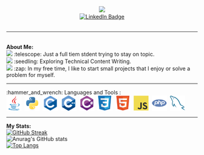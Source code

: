 <div id = "header" align = "center">
  <img src = "https://media4.giphy.com/media/scZPhLqaVOM1qG4lT9/giphy.gif?cid=ecf05e47oujnur7qk1rlc3ugb5gjgbhxusqpundpgic2d1nk&rid=giphy.gif&ct=g" width = "300"/>
</div>

<div id = "badges" align = "center">
  <a href = "https://www.linkedin.com/in/jeffrey-baker-318552171/">
    <img src = "https://img.shields.io/badge/LinkedIn-blue?style=for-the-badge&logo=linkedin&logoColor=white" alt = "LinkedIn Badge"/>
  </a>
</div>

<div id = "views" align = "center">
  <img src = "https://komarev.com/ghpvc/?username=tomoya187&style=flat-square&color=blue" alt=""/>
</div>

<hr --->
<br>

<div id = "aboutMe" align = "left">
  <b>About Me: </b>
  <br>
  <img src = "https://images-wixmp-ed30a86b8c4ca887773594c2.wixmp.com/f/1debef4a-cf0b-4fe2-ba1a-ffd4fb70e6bd/d8wsxp2-5fff95fc-539b-4ccc-85b4-c44dea59cc27.gif?token=eyJ0eXAiOiJKV1QiLCJhbGciOiJIUzI1NiJ9.eyJzdWIiOiJ1cm46YXBwOjdlMGQxODg5ODIyNjQzNzNhNWYwZDQxNWVhMGQyNmUwIiwiaXNzIjoidXJuOmFwcDo3ZTBkMTg4OTgyMjY0MzczYTVmMGQ0MTVlYTBkMjZlMCIsIm9iaiI6W1t7InBhdGgiOiJcL2ZcLzFkZWJlZjRhLWNmMGItNGZlMi1iYTFhLWZmZDRmYjcwZTZiZFwvZDh3c3hwMi01ZmZmOTVmYy01MzliLTRjY2MtODViNC1jNDRkZWE1OWNjMjcuZ2lmIn1dXSwiYXVkIjpbInVybjpzZXJ2aWNlOmZpbGUuZG93bmxvYWQiXX0.NaSGa_pQLNTBKgQQpBK58azB4woOpfwwPvp9UPLF3Vg" width = "40">
     :telescope: Just a full tiem stdent trying to stay on topic.
     <br>
<img src = "https://images-wixmp-ed30a86b8c4ca887773594c2.wixmp.com/f/1debef4a-cf0b-4fe2-ba1a-ffd4fb70e6bd/d8wsxp2-5fff95fc-539b-4ccc-85b4-c44dea59cc27.gif?token=eyJ0eXAiOiJKV1QiLCJhbGciOiJIUzI1NiJ9.eyJzdWIiOiJ1cm46YXBwOjdlMGQxODg5ODIyNjQzNzNhNWYwZDQxNWVhMGQyNmUwIiwiaXNzIjoidXJuOmFwcDo3ZTBkMTg4OTgyMjY0MzczYTVmMGQ0MTVlYTBkMjZlMCIsIm9iaiI6W1t7InBhdGgiOiJcL2ZcLzFkZWJlZjRhLWNmMGItNGZlMi1iYTFhLWZmZDRmYjcwZTZiZFwvZDh3c3hwMi01ZmZmOTVmYy01MzliLTRjY2MtODViNC1jNDRkZWE1OWNjMjcuZ2lmIn1dXSwiYXVkIjpbInVybjpzZXJ2aWNlOmZpbGUuZG93bmxvYWQiXX0.NaSGa_pQLNTBKgQQpBK58azB4woOpfwwPvp9UPLF3Vg" width = "40">
     :seedling: Exploring Technical Content Writing.
     <br>

<img src = "https://images-wixmp-ed30a86b8c4ca887773594c2.wixmp.com/f/1debef4a-cf0b-4fe2-ba1a-ffd4fb70e6bd/d8wsxp2-5fff95fc-539b-4ccc-85b4-c44dea59cc27.gif?token=eyJ0eXAiOiJKV1QiLCJhbGciOiJIUzI1NiJ9.eyJzdWIiOiJ1cm46YXBwOjdlMGQxODg5ODIyNjQzNzNhNWYwZDQxNWVhMGQyNmUwIiwiaXNzIjoidXJuOmFwcDo3ZTBkMTg4OTgyMjY0MzczYTVmMGQ0MTVlYTBkMjZlMCIsIm9iaiI6W1t7InBhdGgiOiJcL2ZcLzFkZWJlZjRhLWNmMGItNGZlMi1iYTFhLWZmZDRmYjcwZTZiZFwvZDh3c3hwMi01ZmZmOTVmYy01MzliLTRjY2MtODViNC1jNDRkZWE1OWNjMjcuZ2lmIn1dXSwiYXVkIjpbInVybjpzZXJ2aWNlOmZpbGUuZG93bmxvYWQiXX0.NaSGa_pQLNTBKgQQpBK58azB4woOpfwwPvp9UPLF3Vg" width = "40"> 
    :zap: In my free time, I like to start small projects that I enjoy or solve a problem for myself.
    <br>
</div>

---

<div id = "languages" align = "left">
  :hammer_and_wrench: Languages and Tools :
  <br>
  <img src="https://raw.githubusercontent.com/devicons/devicon/1119b9f84c0290e0f0b38982099a2bd027a48bf1/icons/java/java-original.svg" title="Java" alt="Java" width="40" height="40"/>&nbsp;
  <img src = "https://raw.githubusercontent.com/devicons/devicon/1119b9f84c0290e0f0b38982099a2bd027a48bf1/icons/python/python-original.svg" title = "python" alt = "Python" width = 40" height = "40" />&nbsp
  <img src = "https://raw.githubusercontent.com/devicons/devicon/1119b9f84c0290e0f0b38982099a2bd027a48bf1/icons/c/c-original.svg" title = "c" alt = "C" width = 40" height = "40" />&nbsp
  <img src = "https://raw.githubusercontent.com/devicons/devicon/1119b9f84c0290e0f0b38982099a2bd027a48bf1/icons/cplusplus/cplusplus-original.svg" title = "c++" alt = "C++" width = 40" height = "40" />&nbsp
  <img src = "https://raw.githubusercontent.com/devicons/devicon/1119b9f84c0290e0f0b38982099a2bd027a48bf1/icons/csharp/csharp-original.svg" title = "csharp" alt = "CSharp" width = 40" height = "40" />&nbsp
  <img src = "https://raw.githubusercontent.com/devicons/devicon/1119b9f84c0290e0f0b38982099a2bd027a48bf1/icons/css3/css3-original.svg" title = "css" alt = "CSS" width = 40" height = "40" />&nbsp
  <img src = "https://raw.githubusercontent.com/devicons/devicon/1119b9f84c0290e0f0b38982099a2bd027a48bf1/icons/html5/html5-original.svg" title = "html" alt = "HTML" width = 40" height = "40" />&nbsp
  <img src = "https://raw.githubusercontent.com/devicons/devicon/1119b9f84c0290e0f0b38982099a2bd027a48bf1/icons/javascript/javascript-original.svg" title = "javascript" alt = "Javascript" width = 40" height = "40" />&nbsp
  <img src = "https://raw.githubusercontent.com/devicons/devicon/1119b9f84c0290e0f0b38982099a2bd027a48bf1/icons/php/php-plain.svg" title = "php" alt = "PHP" width = 40" height = "40" />&nbsp
  <img src = "https://raw.githubusercontent.com/devicons/devicon/1119b9f84c0290e0f0b38982099a2bd027a48bf1/icons/mysql/mysql-original.svg" title = "mysql" alt = "MySql" width = 40" height = "40" />&nbsp
</div>

---
<B> My Stats: </b>
<br>
[![GitHub Streak](http://github-readme-streak-stats.herokuapp.com?user=tomoya187&theme=dark&hide_border=true)](https://git.io/streak-stats)
<br>
![Anurag's GitHub stats](https://github-readme-stats.vercel.app/api?username=tomoya187&show_icons=true&theme=dark)
<br>
[![Top Langs](https://github-readme-stats.vercel.app/api/top-langs/?username=tomoya187&layout=compact&theme=vision-friendly-dark)](https://github.com/tomoya187/github-readme-stats)


